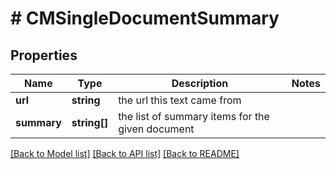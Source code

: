 # # CMSingleDocumentSummary

## Properties

Name | Type | Description | Notes
------------ | ------------- | ------------- | -------------
**url** | **string** | the url this text came from |
**summary** | **string[]** | the list of summary items for the given document |

[[Back to Model list]](../../README.md#models) [[Back to API list]](../../README.md#endpoints) [[Back to README]](../../README.md)
